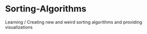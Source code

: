 # Sorting-Algorithms

Learning / Creating new and weird sorting algorithms and  providing visualizations
